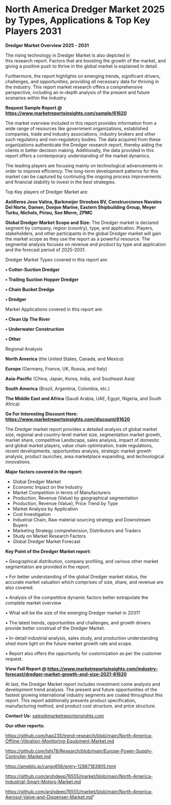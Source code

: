 # North America Dredger Market 2025 by Types, Applications & Top Key Players 2031

<Strong> Dredger Market Overview 2025 - 2031</strong>

The rising technology in Dredger Market is also depicted in this research report. Factors that are boosting the growth of the market, and giving a positive push to thrive in the global market is explained in detail.

Furthermore, the report highlights on emerging trends, significant drivers, challenges, and opportunities, providing all necessary data for thriving in the industry. This report market research offers a comprehensive perspective, including an in-depth analysis of the present and future scenarios within the industry.

<strong>Request Sample Report @ <a href=https://www.marketreportsinsights.com/sample/61620>https://www.marketreportsinsights.com/sample/61620</a></strong>

The market overview included in this report provides information from a wide range of resources like government organizations, established companies, trade and industry associations, industry brokers and other such regulatory and non-regulatory bodies. The data acquired from these organizations authenticate the Dredger research report, thereby aiding the clients in better decision making. Additionally, the data provided in this report offers a contemporary understanding of the market dynamics.

The leading players are focusing mainly on technological advancements in order to improve efficiency. The long-term development patterns for this market can be captured by continuing the ongoing process improvements and financial stability to invest in the best strategies.

Top Key players of Dredger Market are:

<strong>Astilleros Jose Valina, Barkmeijer Stroobos BV, Construcciones Navales Del Norte, Damen, Donjon Marine, Eastern Shipbuilding Group, Meyer Turku, Nichols, Piriou, See Merre, ZPMC</strong>

<strong><b>Global Dredger Market Scope and Size:</b></strong>
The Dredger market is declared segment by company, region (country), type, and application. Players, stakeholders, and other participants in the global Dredger market will gain the market scope as they use the report as a powerful resource. The segmental analysis focuses on revenue and product by type and application and the forecast period of 2025-2031.

Dredger Market Types covered in this report are:

<strong>• Cutter-Suction Dredger

• Trailing Suction Hopper Dredger

• Chain Bucket Dredge

• Dredger</strong>

Market Applications covered in this report are:

<strong>• Clean Up The River

• Underwater Construction

• Other</strong> 

Regional Analysis

<strong>North America</strong> (the United States, Canada, and Mexico)

<strong>Europe</strong> (Germany, France, UK, Russia, and Italy)

<strong>Asia-Pacific</strong> (China, Japan, Korea, India, and Southeast Asia)

<strong>South America</strong> (Brazil, Argentina, Colombia, etc.)

<strong>The Middle East and Africa</strong> (Saudi Arabia, UAE, Egypt, Nigeria, and South Africa)

<strong>Go For Interesting Discount Here: <a href=https://www.marketreportsinsights.com/discount/61620>https://www.marketreportsinsights.com/discount/61620</a></strong>

The Dredger market report provides a detailed analysis of global market size, regional and country-level market size, segmentation market growth, market share, competitive Landscape, sales analysis, impact of domestic and global market players, value chain optimization, trade regulations, recent developments, opportunities analysis, strategic market growth analysis, product launches, area marketplace expanding, and technological innovations.

<strong><b>Major factors covered in the report:</b></strong>
<ul>
  <li>Global Dredger Market </li>
  <li>Economic Impact on the Industry</li>
  <li>Market Competition in terms of Manufacturers</li>
  <li>Production, Revenue (Value) by geographical segmentation</li>
  <li>Production, Revenue (Value), Price Trend by Type</li>
  <li>Market Analysis by Application</li>
  <li>Cost Investigation</li>
  <li>Industrial Chain, Raw material sourcing strategy and Downstream Buyers</li>
  <li>Marketing Strategy comprehension, Distributors and Traders</li>
  <li>Study on Market Research Factors</li>
  <li>Global Dredger Market Forecast</li>
</ul>

<strong><b>Key Point of the Dredger Market report:</b></strong>

• Geographical distribution, company profiling, and various other market segmentation are provided in the report.

• For better understanding of the global Dredger market status, the accurate market valuation which comprises of size, share, and revenue are also covered.

• Analysis of the competitive dynamic factors better extrapolate the complete market overview

• What will be the size of the emerging Dredger market in 2031?

• The latest trends, opportunities and challenges, and growth drivers provide better construal of the Dredger Market.

• In-detail industrial analysis, sales study, and production understanding shed more light on the future market growth rate and scope.

• Report also offers the opportunity for customization as per the customer request.

<strong><b>View Full Report @ <a href=https://www.marketreportsinsights.com/industry-forecast/dredger-market-growth-and-size-2021-61620>https://www.marketreportsinsights.com/industry-forecast/dredger-market-growth-and-size-2021-61620</a></b></strong>


At last, the Dredger Market report includes investment come analysis and development trend analysis. The present and future opportunities of the fastest growing international industry segments are coated throughout this report. This report additionally presents product specification, manufacturing method, and product cost structure, and price structure.

<strong>Contact Us:</strong>
sales@marketreportsinsights.com

<strong>Our other reports:</strong>

<a href=https://github.com/haq235/trend-research/blob/main/North-America-Offline-Vibration-Monitoring-Equipment-Market.md>https://github.com/haq235/trend-research/blob/main/North-America-Offline-Vibration-Monitoring-Equipment-Market.md</a>

<a href=https://github.com/Ishi78/Research/blob/main/Europe-Power-Supply-Controller-Market.md>https://github.com/Ishi78/Research/blob/main/Europe-Power-Supply-Controller-Market.md</a>

<a href=https://ameblo.jp/cargo656/entry-12887183905.html>https://ameblo.jp/cargo656/entry-12887183905.html</a>

<a href=https://github.com/arshdeep76555/market/blob/main/North-America-Industrial-Smart-Motors-Market.md>https://github.com/arshdeep76555/market/blob/main/North-America-Industrial-Smart-Motors-Market.md</a>

<a href=https://github.com/arshdeep76555/market/blob/main/North-America-Aerosol-Valve-and-Dispenser-Market.md>https://github.com/arshdeep76555/market/blob/main/North-America-Aerosol-Valve-and-Dispenser-Market.md</a>"
